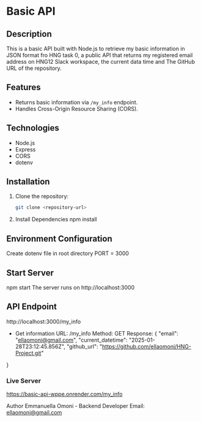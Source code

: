# Basic API

## Description
This is a basic API built with Node.js to retrieve my basic information in JSON format fro HNG task 0, a public API that returns my registered email address on HNG12 Slack workspace, the current data time and The GitHub URL of the repository.

## Features
- Returns basic information via `/my_info` endpoint.
- Handles Cross-Origin Resource Sharing (CORS).

## Technologies
- Node.js
- Express
- CORS
- dotenv

## Installation
1. Clone the repository:
   ```bash
   git clone <repository-url>
2. Install Dependencies
   npm install

## Environment Configuration
Create dotenv file in root directory 
PORT = 3000

## Start Server 
npm start 
The server runs on http://localhost:3000

## API Endpoint 
http://localhost:3000/my_info

- Get information
URL: /my_info
Method: GET
Response: 
{
  "email": "ellaomoni@gmail.com",
  "current_datetime": "2025-01-28T23:12:45.856Z",
  "github_url": "https://github.com/ellaomoni/HNG-Project.git"

}

### Live Server
https://basic-api-wppe.onrender.com/my_info


Author 
Emmanuella Omoni - Backend Developer 
Email: ellaomoni@gmail.com


